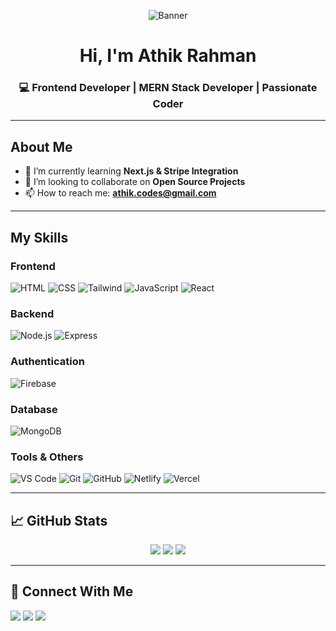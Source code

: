 <!-- Banner Image -->
<p align="center">
  <img src="https://i.ibb.co/wnzJQQ5/Purple-and-Pink-Minimalist-Front-End-Developer-Linked-In-Banner-1.png" alt="Banner" />
</p>


<h1 align="center">Hi, I'm Athik Rahman</h1>
<h3 align="center">💻 Frontend Developer | MERN Stack Developer | Passionate Coder</h3>

---

##  About Me

- 🌱 I’m currently learning **Next.js & Stripe Integration**
- 👯 I’m looking to collaborate on **Open Source Projects**
- 📫 How to reach me: **athik.codes@gmail.com**

---

##  My Skills

###  Frontend
![HTML](https://img.shields.io/badge/-HTML-E34F26?logo=html5&logoColor=white)
![CSS](https://img.shields.io/badge/-CSS-1572B6?logo=css3)
![Tailwind](https://img.shields.io/badge/-TailwindCSS-38B2AC?logo=tailwind-css)
![JavaScript](https://img.shields.io/badge/-JavaScript-F7DF1E?logo=javascript&logoColor=black)
![React](https://img.shields.io/badge/-React-61DAFB?logo=react)

###  Backend
![Node.js](https://img.shields.io/badge/-Node.js-339933?logo=node.js&logoColor=white)
![Express](https://img.shields.io/badge/-Express.js-000000?logo=express)

###  Authentication
![Firebase](https://img.shields.io/badge/-Firebase-FFCA28?logo=firebase)

###  Database
![MongoDB](https://img.shields.io/badge/-MongoDB-47A248?logo=mongodb)

###  Tools & Others
![VS Code](https://img.shields.io/badge/-VSCode-007ACC?logo=visual-studio-code)
![Git](https://img.shields.io/badge/-Git-F05032?logo=git)
![GitHub](https://img.shields.io/badge/-GitHub-181717?logo=github)
![Netlify](https://img.shields.io/badge/-Netlify-00C7B7?logo=netlify)
![Vercel](https://img.shields.io/badge/-Vercel-000000?logo=vercel)

---

## 📈 GitHub Stats

<p align="center">
  <img src="https://github-readme-stats.vercel.app/api?username=athikcodes&show_icons=true&theme=react" />
  <img src="https://github-readme-stats.vercel.app/api/top-langs/?username=athikcodes&layout=compact&theme=react" />
  <img src="https://github-readme-streak-stats.herokuapp.com?user=athikcodes&theme=react" />
</p>

---

## 🔗 Connect With Me

<p align="left">
  <a href="https://www.linkedin.com/in/athik-rahman/" target="blank"><img src="https://img.shields.io/badge/-LinkedIn-blue?logo=linkedin&style=flat" /></a>
  <a href="mailto:athik.codes@gmail.com"><img src="https://img.shields.io/badge/-Gmail-D14836?logo=gmail&logoColor=white" /></a>
  <a href="https://github.com/athikcodes"><img src="https://img.shields.io/badge/-GitHub-000?logo=github" /></a>
</p>

